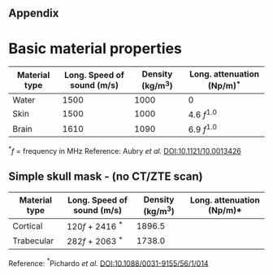 Appendix
---
# Basic material properties

| Material type | Long. Speed of sound (m/s) | Density (kg/m$^3$)| Long. attenuation (Np/m)$^*$|
|-------|---------|------|-------|
| Water | 1500 | 1000 | 0 |
| Skin | 1500 | 1000 | 4.6 $f^{1.0}$ |
| Brain| 1610 | 1090 | 6.9 $f^{1.0}$  |

$^*f$ = frequency in MHz
Reference: Aubry *et al.* [DOI:10.1121/10.0013426](https://asa.scitation.org/doi/full/10.1121/10.0013426)
## Simple skull mask - (no CT/ZTE scan)
| Material type | Long. Speed of sound (m/s) | Density (kg/m$^3$)| Long. attenuation (Np/m)*|
|-------|---------|------|-------|
| Cortical| 120$f$ + 2416 $^*$  |     1896.5 |   |
| Trabecular| 282$f$ + 2063 $^*$  |1738.0 | |

Reference: $^*$Pichardo *et al.* [DOI:10.1088/0031-9155/56/1/014](https://pubmed.ncbi.nlm.nih.gov/21149950/)

